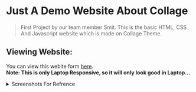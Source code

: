 # Just A Demo Website About Collage
> First Project by our team member Smit. This is the basic HTML, CSS And Javascript website which is made on Collage Theme.


## Viewing Website:

You can view this webite form [here](https://asj-projects.github.io/FirstProjectBySmith/).
</br>
<b>Note: This is only Laptop Responsive, so it will only look good in Laptop...</b>


<details>
<summary>Screenshots For Refrence</summary>
<img src="./SS/Screenshot 2023-03-28 203553.png" alt="">
<img src="./SS/Screenshot 2023-03-28 203931.png" alt="">
</details>
